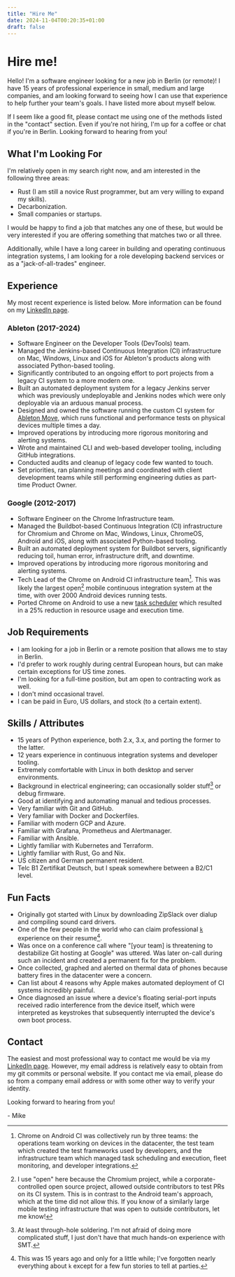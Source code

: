 ```yaml
---
title: "Hire Me"
date: 2024-11-04T00:20:35+01:00
draft: false
---
```


# Hire me!

Hello! I'm a software engineer looking for a new job in Berlin (or remote)!
I have 15 years of professional experience in small, medium and large companies, and am
looking forward to seeing how I can use that experience to help further your team's goals.
I have listed more about myself below.

If I seem
like a good fit, please contact me using one of the methods listed in the "contact"
section. Even if you're not hiring, I'm up for a coffee or chat if you're in Berlin.
Looking forward to hearing from you!

## What I'm Looking For

I'm relatively open in my search right now, and am interested in the following three
areas:

* Rust (I am still a novice Rust programmer, but am very willing to expand my skills).
* Decarbonization.
* Small companies or startups.

I would be happy to find a job
that matches any one of these, but would be very interested if you are offering something
that matches two or all three.

Additionally, while I have a long career in building and operating continuous integration
systems, I am looking for a role developing backend services or as a
"jack-of-all-trades" engineer.

## Experience

My most recent experience is listed below. More information can be found on my
[LinkedIn page][linkedin].

### Ableton (2017-2024)

* Software Engineer on the Developer Tools (DevTools) team.
* Managed the Jenkins-based Continuous Integration (CI) infrastructure on Mac, Windows, Linux
  and iOS for Ableton's products along with associated Python-based tooling.
* Significantly contributed to an ongoing effort to port projects from a legacy CI system
  to a more modern one.
* Built an automated deployment system for a legacy Jenkins server which was
  previously undeployable and Jenkins nodes which were only deployable via an arduous
  manual process.
* Designed and owned the software running the custom CI system for [Ableton Move][move],
  which runs functional and performance tests on physical devices multiple times a day.
* Improved operations by introducing more rigorous monitoring and alerting systems.
* Wrote and maintained CLI and web-based developer tooling, including GitHub integrations.
* Conducted audits and cleanup of legacy code few wanted to touch.
* Set priorities, ran planning meetings and coordinated with client development teams
  while still performing engineering duties as part-time Product Owner.

### Google (2012-2017)

* Software Engineer on the Chrome Infrastructure team.
* Managed the Buildbot-based Continuous Integration (CI) infrastructure for Chromium and
  Chrome on Mac, Windows, Linux, ChromeOS, Android and iOS, along with associated
  Python-based tooling.
* Built an automated deployment system for Buildbot servers, significantly
  reducing toil, human error, infrastructure drift, and downtime.
* Improved operations by introducing more rigorous monitoring and alerting systems.
* Tech Lead of the Chrome on Android CI infrastructure team[^tech-lead].
  This was likely the largest open[^open] mobile continuous
  integration system at the time, with over 2000 Android devices running tests.
* Ported Chrome on Android to use a new [task scheduler][swarming] which resulted in a
  25% reduction in resource usage and execution time.


## Job Requirements

* I am looking for a job in Berlin or a remote position that allows me to stay in Berlin.
* I'd prefer to work roughly during central European hours, but can make certain
  exceptions for US time zones.
* I'm looking for a full-time position, but am open to contracting work as well.
* I don't mind occasional travel.
* I can be paid in Euro, US dollars, and stock (to a certain extent).

## Skills / Attributes

* 15 years of Python experience, both 2.x, 3.x, and porting the former to the latter.
* 12 years experience in continuous integration systems and developer tooling.
* Extremely comfortable with Linux in both desktop and server environments.
* Background in electrical engineering; can occasionally solder stuff[^through-hole]
  or debug firmware.
* Good at identifying and automating manual and tedious processes.
* Very familiar with Git and GitHub.
* Very familiar with Docker and Dockerfiles.
* Familiar with modern GCP and Azure.
* Familiar with Grafana, Prometheus and Alertmanager.
* Familiar with Ansible.
* Lightly familiar with Kubernetes and Terraform.
* Lightly familiar with Rust, Go and Nix.
* US citizen and German permanent resident.
* Telc B1 Zertifikat Deutsch, but I speak somewhere between a B2/C1 level.

## Fun Facts

* Originally got started with Linux by downloading ZipSlack over dialup and compiling
  sound card drivers.
* One of the few people in the world who can claim professional [`k`][k-lang]
  experience on their resume[^k-experience].
* Was once on a conference call where "[your team] is threatening to
  destabilize Git hosting at Google" was uttered. Was later on-call during such an
  incident and created a permanent fix for the problem.
* Once collected, graphed and alerted on thermal data of phones because battery fires
  in the datacenter were a concern.
* Can list about 4 reasons why Apple makes automated deployment of CI systems incredibly
  painful.
* Once diagnosed an issue where a device's floating serial-port inputs received radio
  interference from the device itself, which were interpreted as keystrokes
  that subsequently interrupted the device's own boot process.

## Contact

The easiest and most professional way to contact me would be via my
[LinkedIn page][linkedin]. However, my email address is relatively easy to obtain from my
git commits or personal website. If you contact me via email, please do so from a company
email address or with some other way to verify your identity.

Looking forward to hearing from you!

\- Mike

[move]: https://www.ableton.com/en/move/

[linkedin]: https://www.linkedin.com/in/mikestipicevic/

[swarming]: https://chromium.googlesource.com/infra/luci/luci-py/+/HEAD/appengine/swarming/doc/Design.md

[k-lang]: https://en.wikipedia.org/wiki/K_(programming_language)

[^k-experience]: This was 15 years ago and only for a little while; I've forgotten nearly
  everything about `k` except for a few fun stories to tell at parties.

[^through-hole]: At least through-hole soldering. I'm not afraid of doing more complicated
  stuff, I just don't have that much hands-on experience with SMT.

[^open]: I use "open" here because the Chromium project, while
a corporate-controlled open source project, allowed outside contributors to test PRs on
its CI system.
This is in contrast to the Android team's approach, which at the time did not allow this.
If you know of a similarly large mobile testing infrastructure that was open to outside
contributors, let me know!

[^tech-lead]: Chrome on Android CI was collectively run by three teams: the operations team
  working on devices in the datacenter, the test team which created the test frameworks
  used by developers, and the infrastructure team which managed task scheduling and
  execution, fleet monitoring, and developer integrations.
